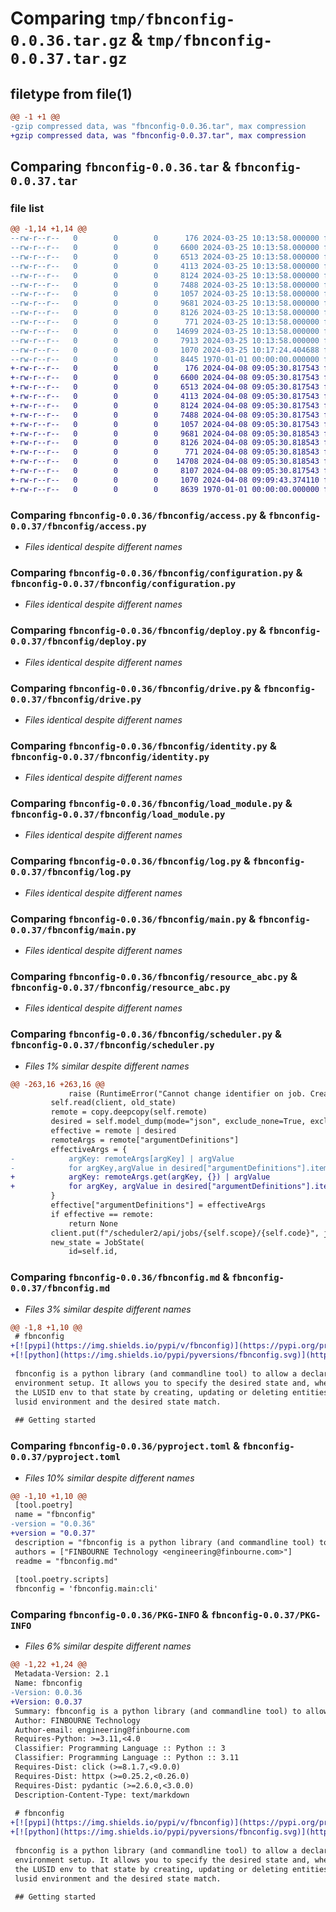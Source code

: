# Comparing `tmp/fbnconfig-0.0.36.tar.gz` & `tmp/fbnconfig-0.0.37.tar.gz`

## filetype from file(1)

```diff
@@ -1 +1 @@
-gzip compressed data, was "fbnconfig-0.0.36.tar", max compression
+gzip compressed data, was "fbnconfig-0.0.37.tar", max compression
```

## Comparing `fbnconfig-0.0.36.tar` & `fbnconfig-0.0.37.tar`

### file list

```diff
@@ -1,14 +1,14 @@
--rw-r--r--   0        0        0      176 2024-03-25 10:13:58.000000 fbnconfig-0.0.36/fbnconfig/__init__.py
--rw-r--r--   0        0        0     6600 2024-03-25 10:13:58.000000 fbnconfig-0.0.36/fbnconfig/access.py
--rw-r--r--   0        0        0     6513 2024-03-25 10:13:58.000000 fbnconfig-0.0.36/fbnconfig/configuration.py
--rw-r--r--   0        0        0     4113 2024-03-25 10:13:58.000000 fbnconfig-0.0.36/fbnconfig/deploy.py
--rw-r--r--   0        0        0     8124 2024-03-25 10:13:58.000000 fbnconfig-0.0.36/fbnconfig/drive.py
--rw-r--r--   0        0        0     7488 2024-03-25 10:13:58.000000 fbnconfig-0.0.36/fbnconfig/identity.py
--rw-r--r--   0        0        0     1057 2024-03-25 10:13:58.000000 fbnconfig-0.0.36/fbnconfig/load_module.py
--rw-r--r--   0        0        0     9681 2024-03-25 10:13:58.000000 fbnconfig-0.0.36/fbnconfig/log.py
--rw-r--r--   0        0        0     8126 2024-03-25 10:13:58.000000 fbnconfig-0.0.36/fbnconfig/main.py
--rw-r--r--   0        0        0      771 2024-03-25 10:13:58.000000 fbnconfig-0.0.36/fbnconfig/resource_abc.py
--rw-r--r--   0        0        0    14699 2024-03-25 10:13:58.000000 fbnconfig-0.0.36/fbnconfig/scheduler.py
--rw-r--r--   0        0        0     7913 2024-03-25 10:13:58.000000 fbnconfig-0.0.36/fbnconfig.md
--rw-r--r--   0        0        0     1070 2024-03-25 10:17:24.404688 fbnconfig-0.0.36/pyproject.toml
--rw-r--r--   0        0        0     8445 1970-01-01 00:00:00.000000 fbnconfig-0.0.36/PKG-INFO
+-rw-r--r--   0        0        0      176 2024-04-08 09:05:30.817543 fbnconfig-0.0.37/fbnconfig/__init__.py
+-rw-r--r--   0        0        0     6600 2024-04-08 09:05:30.817543 fbnconfig-0.0.37/fbnconfig/access.py
+-rw-r--r--   0        0        0     6513 2024-04-08 09:05:30.817543 fbnconfig-0.0.37/fbnconfig/configuration.py
+-rw-r--r--   0        0        0     4113 2024-04-08 09:05:30.817543 fbnconfig-0.0.37/fbnconfig/deploy.py
+-rw-r--r--   0        0        0     8124 2024-04-08 09:05:30.817543 fbnconfig-0.0.37/fbnconfig/drive.py
+-rw-r--r--   0        0        0     7488 2024-04-08 09:05:30.817543 fbnconfig-0.0.37/fbnconfig/identity.py
+-rw-r--r--   0        0        0     1057 2024-04-08 09:05:30.817543 fbnconfig-0.0.37/fbnconfig/load_module.py
+-rw-r--r--   0        0        0     9681 2024-04-08 09:05:30.818543 fbnconfig-0.0.37/fbnconfig/log.py
+-rw-r--r--   0        0        0     8126 2024-04-08 09:05:30.818543 fbnconfig-0.0.37/fbnconfig/main.py
+-rw-r--r--   0        0        0      771 2024-04-08 09:05:30.818543 fbnconfig-0.0.37/fbnconfig/resource_abc.py
+-rw-r--r--   0        0        0    14708 2024-04-08 09:05:30.818543 fbnconfig-0.0.37/fbnconfig/scheduler.py
+-rw-r--r--   0        0        0     8107 2024-04-08 09:05:30.817543 fbnconfig-0.0.37/fbnconfig.md
+-rw-r--r--   0        0        0     1070 2024-04-08 09:09:43.374110 fbnconfig-0.0.37/pyproject.toml
+-rw-r--r--   0        0        0     8639 1970-01-01 00:00:00.000000 fbnconfig-0.0.37/PKG-INFO
```

### Comparing `fbnconfig-0.0.36/fbnconfig/access.py` & `fbnconfig-0.0.37/fbnconfig/access.py`

 * *Files identical despite different names*

### Comparing `fbnconfig-0.0.36/fbnconfig/configuration.py` & `fbnconfig-0.0.37/fbnconfig/configuration.py`

 * *Files identical despite different names*

### Comparing `fbnconfig-0.0.36/fbnconfig/deploy.py` & `fbnconfig-0.0.37/fbnconfig/deploy.py`

 * *Files identical despite different names*

### Comparing `fbnconfig-0.0.36/fbnconfig/drive.py` & `fbnconfig-0.0.37/fbnconfig/drive.py`

 * *Files identical despite different names*

### Comparing `fbnconfig-0.0.36/fbnconfig/identity.py` & `fbnconfig-0.0.37/fbnconfig/identity.py`

 * *Files identical despite different names*

### Comparing `fbnconfig-0.0.36/fbnconfig/load_module.py` & `fbnconfig-0.0.37/fbnconfig/load_module.py`

 * *Files identical despite different names*

### Comparing `fbnconfig-0.0.36/fbnconfig/log.py` & `fbnconfig-0.0.37/fbnconfig/log.py`

 * *Files identical despite different names*

### Comparing `fbnconfig-0.0.36/fbnconfig/main.py` & `fbnconfig-0.0.37/fbnconfig/main.py`

 * *Files identical despite different names*

### Comparing `fbnconfig-0.0.36/fbnconfig/resource_abc.py` & `fbnconfig-0.0.37/fbnconfig/resource_abc.py`

 * *Files identical despite different names*

### Comparing `fbnconfig-0.0.36/fbnconfig/scheduler.py` & `fbnconfig-0.0.37/fbnconfig/scheduler.py`

 * *Files 1% similar despite different names*

```diff
@@ -263,16 +263,16 @@
             raise (RuntimeError("Cannot change identifier on job. Create a new one"))
         self.read(client, old_state)
         remote = copy.deepcopy(self.remote)
         desired = self.model_dump(mode="json", exclude_none=True, exclude={"jobId"})
         effective = remote | desired
         remoteArgs = remote["argumentDefinitions"]
         effectiveArgs = {
-            argKey: remoteArgs[argKey] | argValue
-            for argKey,argValue in desired["argumentDefinitions"].items()
+            argKey: remoteArgs.get(argKey, {}) | argValue
+            for argKey, argValue in desired["argumentDefinitions"].items()
         }
         effective["argumentDefinitions"] = effectiveArgs
         if effective == remote:
             return None
         client.put(f"/scheduler2/api/jobs/{self.scope}/{self.code}", json=desired)
         new_state = JobState(
             id=self.id,
```

### Comparing `fbnconfig-0.0.36/fbnconfig.md` & `fbnconfig-0.0.37/fbnconfig.md`

 * *Files 3% similar despite different names*

```diff
@@ -1,8 +1,10 @@
 # fbnconfig
+[![pypi](https://img.shields.io/pypi/v/fbnconfig)](https://pypi.org/project/fbnconfig/)
+[![python](https://img.shields.io/pypi/pyversions/fbnconfig.svg)](https://pypi.python.org/pypi/fbnconfig)
 
 fbnconfig is a python library (and commandline tool) to allow a declarative description of a LUSID
 environment setup. It allows you to specify the desired state and, when you deploy, it will converge
 the LUSID env to that state by creating, updating or deleting entities within lusid so that the
 lusid environment and the desired state match.
 
 ## Getting started
```

### Comparing `fbnconfig-0.0.36/pyproject.toml` & `fbnconfig-0.0.37/pyproject.toml`

 * *Files 10% similar despite different names*

```diff
@@ -1,10 +1,10 @@
 [tool.poetry]
 name = "fbnconfig"
-version = "0.0.36"
+version = "0.0.37"
 description = "fbnconfig is a python library (and commandline tool) to allow a declarative description of a LUSID environment"
 authors = ["FINBOURNE Technology <engineering@finbourne.com>"]
 readme = "fbnconfig.md"
 
 [tool.poetry.scripts]
 fbnconfig = 'fbnconfig.main:cli'
```

### Comparing `fbnconfig-0.0.36/PKG-INFO` & `fbnconfig-0.0.37/PKG-INFO`

 * *Files 6% similar despite different names*

```diff
@@ -1,22 +1,24 @@
 Metadata-Version: 2.1
 Name: fbnconfig
-Version: 0.0.36
+Version: 0.0.37
 Summary: fbnconfig is a python library (and commandline tool) to allow a declarative description of a LUSID environment
 Author: FINBOURNE Technology
 Author-email: engineering@finbourne.com
 Requires-Python: >=3.11,<4.0
 Classifier: Programming Language :: Python :: 3
 Classifier: Programming Language :: Python :: 3.11
 Requires-Dist: click (>=8.1.7,<9.0.0)
 Requires-Dist: httpx (>=0.25.2,<0.26.0)
 Requires-Dist: pydantic (>=2.6.0,<3.0.0)
 Description-Content-Type: text/markdown
 
 # fbnconfig
+[![pypi](https://img.shields.io/pypi/v/fbnconfig)](https://pypi.org/project/fbnconfig/)
+[![python](https://img.shields.io/pypi/pyversions/fbnconfig.svg)](https://pypi.python.org/pypi/fbnconfig)
 
 fbnconfig is a python library (and commandline tool) to allow a declarative description of a LUSID
 environment setup. It allows you to specify the desired state and, when you deploy, it will converge
 the LUSID env to that state by creating, updating or deleting entities within lusid so that the
 lusid environment and the desired state match.
 
 ## Getting started
```

